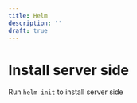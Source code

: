 ```yaml
---
title: Helm
description: ''
draft: true
---
```



# Install server side

Run `helm init` to install server side
